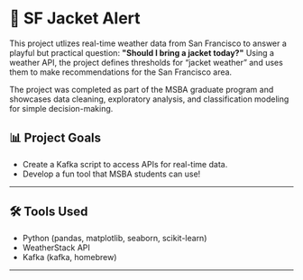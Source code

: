 # 🧥 SF Jacket Alert

This project utlizes real-time weather data from San Francisco to answer a playful but practical question: **"Should I bring a jacket today?"** Using a weather API, the project defines thresholds for “jacket weather” and uses them to make recommendations for the San Francisco area.

The project was completed as part of the MSBA graduate program and showcases data cleaning, exploratory analysis, and classification modeling for simple decision-making.

## 📊 Project Goals

- Create a Kafka script to access APIs for real-time data.
- Develop a fun tool that MSBA students can use!

---

## 🛠 Tools Used

- Python (pandas, matplotlib, seaborn, scikit-learn)
- WeatherStack API
- Kafka (kafka, homebrew)

---
